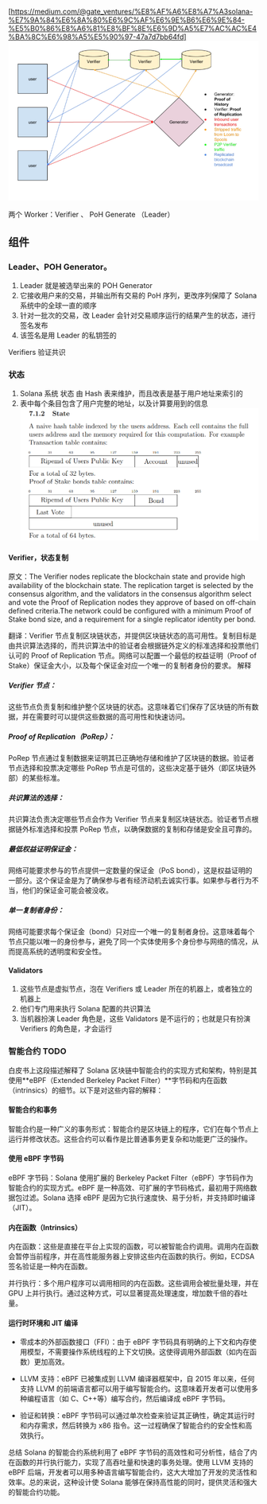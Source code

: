 [https://medium.com/@gate_ventures/%E8%AF%A6%E8%A7%A3solana-%E7%9A%84%E6%8A%80%E6%9C%AF%E6%9E%B6%E6%9E%84-%E5%B0%86%E8%A6%81%E8%BF%8E%E6%9D%A5%E7%AC%AC%E4%BA%8C%E6%98%A5%E5%90%97-47a7d7bb64fd]
![](./image/系统架构.png)

两个 Worker：Verifier 、 PoH Generate （Leader）

## 组件

### Leader、POH Generator。

1. Leader 就是被选举出来的 POH Generator
2. 它接收用户来的交易，并输出所有交易的 PoH 序列，更改序列保障了 Solana
   系统中的全球一直的顺序
3. 针对一批次的交易，改 Leader 会针对交易顺序运行的结果产生的状态，进行签名发布
4. 该签名是用 Leader 的私钥签的

Verifiers 验证共识

### 状态

1. Solana 系统 状态 由 Hash 表来维护，而且改表是基于用户地址来索引的
2. 表中每个条目包含了用户完整的地址，以及计算要用到的信息
   ![](./image/state.png)

#### Verifier，状态复制

原文：The Verifier nodes replicate the blockchain state and provide high availability of the blockchain state. The replication target is selected by the consensus algorithm, and the validators in the consensus algorithm select and vote the Proof of Replication nodes they approve of based on off-chain defined criteria.The network could be configured with a minimum Proof of Stake bond
size, and a requirement for a single replicator identity per bond.

翻译：Verifier 节点复制区块链状态，并提供区块链状态的高可用性。复制目标是由共识算法选择的，而共识算法中的验证者会根据链外定义的标准选择和投票他们认可的 Proof of Replication 节点。网络可以配置一个最低的权益证明（Proof of Stake）保证金大小，以及每个保证金对应一个唯一的复制者身份的要求。
解释

##### Verifier 节点：

这些节点负责复制和维护整个区块链的状态。这意味着它们保存了区块链的所有数据，并在需要时可以提供这些数据的高可用性和快速访问。

##### Proof of Replication（PoRep）：

PoRep 节点通过复制数据来证明其已正确地存储和维护了区块链的数据。验证者节点选择和投票决定哪些 PoRep 节点是可信的，这些决定基于链外（即区块链外部）的某些标准。

##### 共识算法的选择：

共识算法负责决定哪些节点会作为 Verifier 节点来复制区块链状态。验证者节点根据链外标准选择和投票 PoRep 节点，以确保数据的复制和存储是安全且可靠的。

##### 最低权益证明保证金：

网络可能要求参与的节点提供一定数量的保证金（PoS bond），这是权益证明的一部分。这个保证金是为了确保参与者有经济动机去诚实行事。如果参与者行为不当，他们的保证金可能会被没收。

##### 单一复制者身份：

网络可能要求每个保证金（bond）只对应一个唯一的复制者身份。这意味着每个节点只能以唯一的身份参与，避免了同一个实体使用多个身份参与网络的情况，从而提高系统的透明度和安全性。

#### Validators

1. 这些节点是虚拟节点，泡在 Verifiers 或 Leader 所在的机器上，或者独立的机器上
2. 他们专门用来执行 Solana 配置的共识算法
3. 当机器扮演 Leader 角色是，这些 Validators 是不运行的；也就是只有扮演 Verifiers 的角色是，才会运行

### 智能合约 TODO

白皮书上这段描述解释了 Solana 区块链中智能合约的实现方式和架构，特别是其使用**eBPF（Extended Berkeley Packet Filter）**字节码和内在函数（intrinsics）的细节。以下是对这些内容的解释：

#### 智能合约和事务

智能合约是一种广义的事务形式：智能合约是区块链上的程序，它们在每个节点上运行并修改状态。这些合约可以看作是比普通事务更复杂和功能更广泛的操作。

#### 使用 eBPF 字节码

eBPF 字节码：Solana 使用扩展的 Berkeley Packet Filter（eBPF）字节码作为智能合约的实现方式。eBPF 是一种高效、可扩展的字节码格式，最初用于网络数据包过滤。Solana 选择 eBPF 是因为它执行速度快、易于分析，并支持即时编译（JIT）。

#### 内在函数（Intrinsics）

内在函数：这些是直接在平台上实现的函数，可以被智能合约调用。调用内在函数会暂停当前程序，并在高性能服务器上安排这些内在函数的执行。例如，ECDSA 签名验证是一种内在函数。

并行执行：多个用户程序可以调用相同的内在函数。这些调用会被批量处理，并在 GPU 上并行执行。通过这种方式，可以显著提高处理速度，增加数千倍的吞吐量。

#### 运行时环境和 JIT 编译

- 零成本的外部函数接口（FFI）：由于 eBPF 字节码具有明确的上下文和内存使用模型，不需要操作系统线程的上下文切换。这使得调用外部函数（如内在函数）更加高效。

- LLVM 支持：eBPF 已被集成到 LLVM 编译器框架中，自 2015 年以来，任何支持 LLVM 的前端语言都可以用于编写智能合约。这意味着开发者可以使用多种编程语言（如 C、C++等）编写合约，然后编译成 eBPF 字节码。

- 验证和转换：eBPF 字节码可以通过单次检查来验证其正确性，确定其运行时和内存需求，然后转换为 x86 指令。这一过程确保了智能合约的安全性和高效执行。

总结
Solana 的智能合约系统利用了 eBPF 字节码的高效性和可分析性，结合了内在函数的并行执行能力，实现了高吞吐量和快速的事务处理。使用 LLVM 支持的 eBPF 后端，开发者可以用多种语言编写智能合约，这大大增加了开发的灵活性和效率。总的来说，这种设计使 Solana 能够在保持高性能的同时，提供灵活和强大的智能合约功能。
